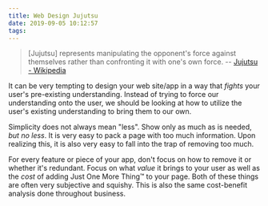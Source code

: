 ```yaml
---
title: Web Design Jujutsu
date: 2019-09-05 10:12:57
tags:
---
```

> [Jujutsu] represents manipulating the opponent's force against themselves rather than confronting it with one's own force.
-- [Jujutsu - Wikipedia](https://en.wikipedia.org/wiki/Jujutsu)

It can be very tempting to design your web site/app in a way that _fights_ your user's pre-existing understanding. Instead of trying to force our understanding onto the user, we should be looking at how to utilize the user's existing understanding to bring them to our own.

Simplicity does not always mean "less".  Show only as much as is needed, _but no less_. It is very easy to pack a page with too much information. Upon realizing this, it is also very easy to fall into the trap of removing too much.

For every feature or piece of your app, don't focus on how to remove it or whether it's redundant. Focus on what *value* it brings to your user as well as the *cost* of adding Just One More Thing™ to your page. Both of these things are often very subjective and squishy. This is also the same cost-benefit analysis done throughout business.
